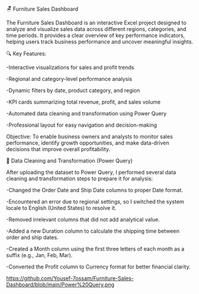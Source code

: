 🪑 Furniture Sales Dashboard

The Furniture Sales Dashboard is an interactive Excel project designed to analyze and visualize sales data across different regions, categories, and time periods.
It provides a clear overview of key performance indicators, helping users track business performance and uncover meaningful insights.

🔍 Key Features:

-Interactive visualizations for sales and profit trends

-Regional and category-level performance analysis

-Dynamic filters by date, product category, and region

-KPI cards summarizing total revenue, profit, and sales volume

-Automated data cleaning and transformation using Power Query

-Professional layout for easy navigation and decision-making

 Objective:
To enable business owners and analysts to monitor sales performance, identify growth opportunities, and make data-driven decisions that improve overall profitability.

🧹 Data Cleaning and Transformation (Power Query)

After uploading the dataset to Power Query, I performed several data cleaning and transformation steps to prepare it for analysis:

-Changed the Order Date and Ship Date columns to proper Date format.

-Encountered an error due to regional settings, so I switched the system locale to English (United States) to resolve it.

-Removed irrelevant columns that did not add analytical value.

-Added a new Duration column to calculate the shipping time between order and ship dates.

-Created a Month column using the first three letters of each month as a suffix (e.g., Jan, Feb, Mar).

-Converted the Profit column to Currency format for better financial clarity.

https://github.com/Yousef-7ossam/Furniture-Sales-Dashboard/blob/main/Power%20Query.png
